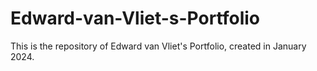# Edward-van-Vliet-s-Portfolio
This is the repository of Edward van Vliet's Portfolio, created in January 2024.
